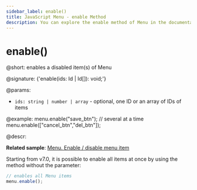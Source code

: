 ```yaml
---
sidebar_label: enable()
title: JavaScript Menu - enable Method 
description: You can explore the enable method of Menu in the documentation of the DHTMLX JavaScript UI library. Browse developer guides and API reference, try out code examples and live demos, and download a free 30-day evaluation version of DHTMLX Suite.
---
```


# enable()

@short: enables a disabled item(s) of Menu

@signature: {'enable(ids: Id | Id[]): void;'}

@params:
- `ids: string | number | array` - optional, one ID or an array of IDs of items

@example:
menu.enable("save_btn");
// several at a time
menu.enable(["cancel_btn","del_btn"]);

@descr:

**Related sample**: [Menu. Enable / disable menu item](https://snippet.dhtmlx.com/zuoam7r7)

Starting from v7.0, it is possible to enable all items at once by using the method without the parameter:

~~~js
// enables all Menu items
menu.enable();
~~~
